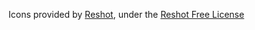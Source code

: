 Icons provided by [Reshot](https://www.reshot.com/), under the [Reshot Free License](https://www.reshot.com/license/)
